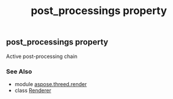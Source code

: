 ﻿---
title: post_processings property
second_title: Aspose.3D for Python via .NET API References
description: 
type: docs
weight: 150
url: /python-net/aspose.threed.render/renderer/post_processings/
is_root: false
---

## post_processings property


Active post-processing chain

### See Also
* module [aspose.threed.render](../../)
* class [Renderer](/3d/python-net/aspose.threed.render/renderer)
